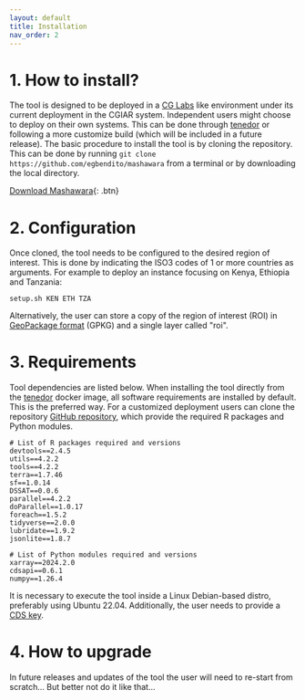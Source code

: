 ```yaml
---
layout: default
title: Installation
nav_order: 2
---
```


# 1. How to install?

The tool is designed to be deployed in a [CG Labs](https://labs.scio.systems/) like environment under its current deployment in the
CGIAR system. Independent users might choose to deploy on their own systems. This can be done through [tenedor](https://github.com/egbendito/tenedor)
or following a more customize build (which will be included in a future release). The basic procedure to install the tool is by cloning the repository.
This can be done by running `git clone https://github.com/egbendito/mashawara` from a terminal or by downloading the local directory.

[Download Mashawara](https://github.com/egbendito/mashawara/archive/refs/heads/prod.zip){: .btn}

# 2. Configuration

Once cloned, the tool needs to be configured to the desired region of interest. This is done by indicating the ISO3 codes of 1 or more countries as arguments.
For example to deploy an instance focusing on Kenya, Ethiopia and Tanzania:

```
setup.sh KEN ETH TZA
```

Alternatively, the user can store a copy of the region of interest (ROI) in [GeoPackage format](https://www.geopackage.org/) (GPKG) and a single layer called "roi".

# 3. Requirements

Tool dependencies are listed below. When installing the tool directly from the [tenedor](https://github.com/egbendito/tenedor) docker image, all software requirements
are installed by default. This is the preferred way. For a customized deployment users can clone the repository [GitHub repository](https://github.com/egbendito/mashawarar), which provide the required R packages and Python modules.

```
# List of R packages required and versions
devtools==2.4.5
utils==4.2.2
tools==4.2.2
terra==1.7.46
sf==1.0.14
DSSAT==0.0.6
parallel==4.2.2
doParallel==1.0.17
foreach==1.5.2
tidyverse==2.0.0
lubridate==1.9.2
jsonlite==1.8.7
```

```
# List of Python modules required and versions
xarray==2024.2.0
cdsapi==0.6.1
numpy==1.26.4
```

It is necessary to execute the tool inside a Linux Debian-based distro, preferably using Ubuntu 22.04. Additionally, the user needs to provide a [CDS key](https://google.com).

# 4. How to upgrade

In future releases and updates of the tool the user will need to re-start from scratch... But better not do it like that...
